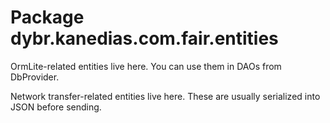 # Package dybr.kanedias.com.fair.entities

OrmLite-related entities live here.
You can use them in DAOs from DbProvider.

Network transfer-related entities live here.
These are usually serialized into JSON before sending.